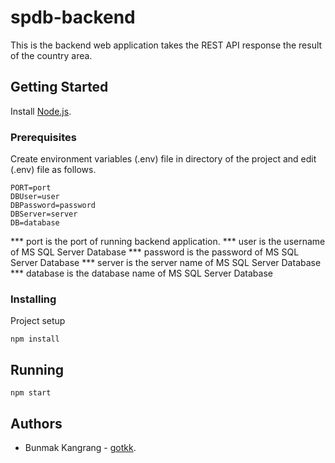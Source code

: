 # spdb-backend
This is the backend web application takes the REST API response the result of the country area.

## Getting Started
Install [Node.js](https://nodejs.org/en/).

### Prerequisites
Create environment variables (.env) file in directory of the project and edit (.env) file as follows.
```
PORT=port
DBUser=user
DBPassword=password
DBServer=server
DB=database
```
*** port is the port of running backend application.
*** user is the username of MS SQL Server Database
*** password is the password of MS SQL Server Database
*** server is the server name of MS SQL Server Database 
*** database is the database name of MS SQL Server Database

### Installing
Project setup
```
npm install
```

## Running
```
npm start
```

## Authors
* Bunmak Kangrang - [gotkk](https://github.com/gotkk).